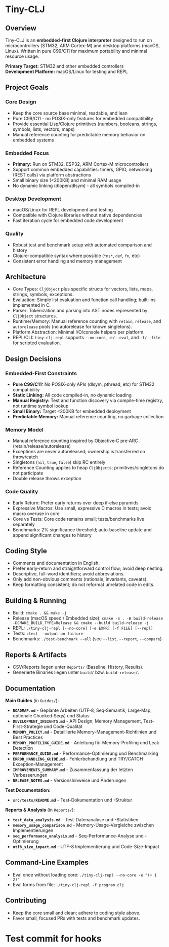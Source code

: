 Tiny-CLJ
========

Overview
--------
Tiny-CLJ is an **embedded-first Clojure interpreter** designed to run on microcontrollers (STM32, ARM Cortex-M) and desktop platforms (macOS, Linux). Written in pure C99/C11 for maximum portability and minimal resource usage.

**Primary Target:** STM32 and other embedded controllers  
**Development Platform:** macOS/Linux for testing and REPL

Project Goals
-------------
### Core Design
- Keep the core source base minimal, readable, and lean
- Pure C99/C11 - no POSIX-only features for embedded compatibility
- Provide essential Lisp/Clojure primitives (numbers, booleans, strings, symbols, lists, vectors, maps)
- Manual reference counting for predictable memory behavior on embedded systems

### Embedded Focus
- **Primary:** Run on STM32, ESP32, ARM Cortex-M microcontrollers
- Support common embedded capabilities: timers, GPIO, networking (REST calls) via platform abstractions
- Small binary size (<200KB) and minimal RAM usage
- No dynamic linking (dlopen/dlsym) - all symbols compiled-in

### Desktop Development
- macOS/Linux for REPL development and testing
- Compatible with Clojure libraries without native dependencies
- Fast iteration cycle for embedded code development

### Quality
- Robust test and benchmark setup with automated comparison and history
- Clojure-compatible syntax where possible (`*ns*`, `def`, `fn`, etc)
- Consistent error handling and memory management

Architecture
------------
- Core Types: `CljObject` plus specific structs for vectors, lists, maps, strings, symbols, exceptions.
- Evaluation: Simple list evaluation and function call handling; built-ins implemented in C.
- Parser: Tokenization and parsing into AST nodes represented by `CljObject` structures.
- Runtime/Memory: Manual reference counting with `retain`, `release`, and `autorelease` pools (no autorelease for known singletons).
- Platform Abstraction: Minimal I/O/console helpers per platform.
- REPL/CLI: `tiny-clj-repl` supports `--no-core`, `-e/--eval`, and `-f/--file` for scripted evaluation.

Design Decisions
----------------
### Embedded-First Constraints
- **Pure C99/C11:** No POSIX-only APIs (dlsym, pthread, etc) for STM32 compatibility
- **Static Linking:** All code compiled-in, no dynamic loading
- **Manual Registry:** Test and function discovery via compile-time registry, not runtime symbol lookup
- **Small Binary:** Target <200KB for embedded deployment
- **Predictable Memory:** Manual reference counting, no garbage collection

### Memory Model
- Manual reference counting inspired by Objective‑C pre‑ARC (retain/release/autorelease)
- Exceptions are never autoreleased; ownership is transferred on throw/catch
- Singletons (`nil`, `true`, `false`) skip RC entirely
- Reference Counting applies to heap `CljObject`s; primitives/singletons do not participate
- Double release throws exception

### Code Quality
- Early Return: Prefer early returns over deep if‑else pyramids
- Expressive Macros: Use small, expressive C macros in tests; avoid macro overuse in core
- Core vs Tests: Core code remains small; tests/benchmarks live separately
- Benchmarks: 2% significance threshold; auto‑baseline update and append significant changes to history

Coding Style
------------
- Comments and documentation in English.
- Prefer early-return and straightforward control flow; avoid deep nesting.
- Descriptive, full-word identifiers; avoid abbreviations.
- Only add non-obvious comments (rationale, invariants, caveats).
- Keep formatting consistent; do not reformat unrelated code in edits.

Building & Running
------------------
- Build: `cmake . && make -j`
- Release (macOS speed / Embedded size): `cmake -S . -B build-release -DCMAKE_BUILD_TYPE=Release && cmake --build build-release -j`
- REPL: `./tiny-clj-repl [--no-core] [-e EXPR] [-f FILE] [--repl]`
- Tests: `ctest --output-on-failure`
- Benchmarks: `./test-benchmark --all` (see `--list`, `--report`, `--compare`)

Reports & Artifacts
-------------------
- CSV/Reports liegen unter `Reports/` (Baseline, History, Results).
- Generierte Binaries liegen unter `build/` bzw. `build-release/`.

Documentation
-------
**Main Guides** (in `Guides/`):
- **`ROADMAP.md`** - Geplante Arbeiten (UTF‑8, Seq‑Semantik, Large‑Map, optionale Chunked‑Seqs) und Status
- **`DEVELOPMENT_INSIGHTS.md`** - API Design, Memory Management, Test-First-Strategie und Code-Qualität
- **`MEMORY_POLICY.md`** - Detaillierte Memory-Management-Richtlinien und Best Practices
- **`MEMORY_PROFILING_GUIDE.md`** - Anleitung für Memory-Profiling und Leak-Detection
- **`PERFORMANCE_GUIDE.md`** - Performance-Optimierung und Benchmarking
- **`ERROR_HANDLING_GUIDE.md`** - Fehlerbehandlung und TRY/CATCH Exception-Management
- **`IMPROVEMENTS_SUMMARY.md`** - Zusammenfassung der letzten Verbesserungen
- **`RELEASE_NOTES.md`** - Versionshinweise und Änderungen

**Test Documentation:**
- **`src/tests/README.md`** - Test-Dokumentation und -Struktur

**Reports & Analysis** (in `Reports/`):
- **`test_data_analysis.md`** - Test-Datenanalyse und -Statistiken
- **`memory_usage_comparison.md`** - Memory-Usage-Vergleiche zwischen Implementierungen
- **`seq_performance_analysis.md`** - Seq-Performance-Analyse und -Optimierung
- **`utf8_size_impact.md`** - UTF-8 Implementierung und Code-Size-Impact

Command-Line Examples
---------------------
- Eval once without loading core: `./tiny-clj-repl --no-core -e "(+ 1 2)"`
- Eval forms from file: `./tiny-clj-repl -f program.clj`

Contributing
------------
- Keep the core small and clean; adhere to coding style above.
- Favor small, focused PRs with tests and benchmark updates.


# Test commit for hooks
